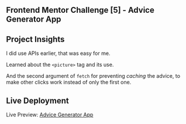 ## Frontend Mentor Challenge [5] - Advice Generator App

## Project Insights

I did use APIs earlier, that was easy for me.

Learned about the `<picture>` tag and its use.

And the second argument of `fetch` for preventing _caching_ the advice, to make other clicks work instead of only the first one.

## Live Deployment

Live Preview: [Advice Generator App](https://zxc-w.github.io/Advice-Gen-App)
